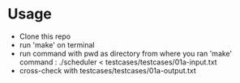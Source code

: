 # Usage #
- Clone this repo
- run 'make' on terminal
- run command with pwd as directory from where you ran 'make' command : ./scheduler < testcases/testcases/01a-input.txt
- cross-check with testcases/testcases/01a-output.txt
